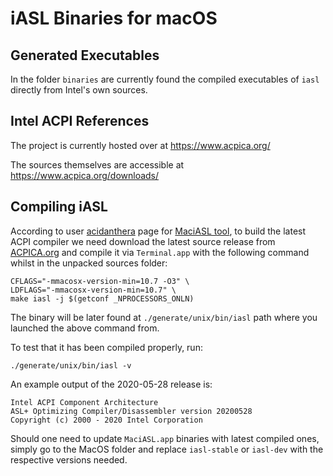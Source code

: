 # iASL Binaries for macOS

## Generated Executables

In the folder `binaries` are currently found the compiled executables of `iasl` directly from Intel's own sources.

## Intel ACPI References

The project is currently hosted over at https://www.acpica.org/<br/>

The sources themselves are accessible at https://www.acpica.org/downloads/

## Compiling iASL

According to user [acidanthera](https://github.com/acidanthera) page for [MaciASL tool](https://github.com/acidanthera/MaciASL), to build the latest ACPI compiler we need download the latest source release from [ACPICA.org](https://www.acpica.org/downloads/) and compile it via `Terminal.app` with the following command whilst in the unpacked sources folder:
```
CFLAGS="-mmacosx-version-min=10.7 -O3" \
LDFLAGS="-mmacosx-version-min=10.7" \
make iasl -j $(getconf _NPROCESSORS_ONLN)
```
The binary will be later found at `./generate/unix/bin/iasl` path where you launched the above command from.<br/>

To test that it has been compiled properly, run:

`./generate/unix/bin/iasl -v`

An example output of the 2020-05-28 release is:
```
Intel ACPI Component Architecture
ASL+ Optimizing Compiler/Disassembler version 20200528
Copyright (c) 2000 - 2020 Intel Corporation
```

Should one need to update `MaciASL.app` binaries with latest compiled ones, simply go to the MacOS folder and replace `iasl-stable` or `iasl-dev` with the respective versions needed.
